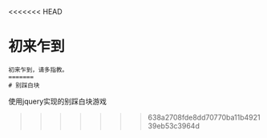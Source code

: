 <<<<<<< HEAD
# 初来乍到

```
初来乍到，请多指教。
=======
# 别踩白块
```
使用jquery实现的别踩白块游戏
>>>>>>> 638a2708fde8dd70770ba11b492139eb53c3964d
```
